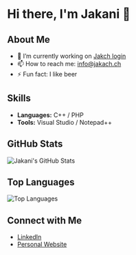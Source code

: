 # Hi there, I'm Jakani 👋

## About Me

- 🔭 I’m currently working on [Jakch login](https://github.com/jakani24/jakach-login)
- 📫 How to reach me: [info@jakach.ch](mailto:info@jakach.ch)
- ⚡ Fun fact: I like beer

## Skills

- **Languages:** C++ / PHP
- **Tools:** Visual Studio / Notepad++

## GitHub Stats

![Jakani's GitHub Stats](https://github-readme-stats.vercel.app/api?username=jakani24&show_icons=true&theme=radical)

## Top Languages

![Top Languages](https://github-readme-stats.vercel.app/api/top-langs/?username=jakani24&layout=compact&theme=radical)

## Connect with Me

- [LinkedIn](https://linkedin.com/in/janis-steiner-195960304)
- [Personal Website](https://www.jakach.ch)
